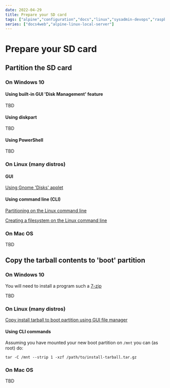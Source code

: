 ```yaml
---
date: 2022-04-29
title: Prepare your SD card
tags: ["alpine","configuration","docs","linux","sysadmin-devops","raspberry-pi","sbc"]
series: ["docs4web","alpine-linux-local-server"]
---
```


# Prepare your SD card

## Partition the SD card

### On Windows 10

#### Using built-in GUI 'Disk Management' feature

TBD

#### Using diskpart

TBD

#### Using PowerShell

TBD

### On Linux (many distros)

#### GUI

[Using Gnome 'Disks' applet](prepare-sd-using-gnome-disks/_index.md)

#### Using command line (CLI)

[Partitioning on the Linux command line](../../../linux-cli-partitioning/_index.md)

[Creating a filesystem on the Linux command line](../../../server-install-config/create-semi-data-install/add-and-use-filesystem-tools.md#vfatfat32fat16)

### On Mac OS

TBD

## Copy the tarball contents to 'boot' partition

### On Windows 10

You will need to install a program such a [7-zip](https://www.7-zip.org/)

TBD

### On Linux (many distros)

[Copy install tarball to boot partition using GUI file manager](copy-tarball-to-boot-under-gnome/_index.md)

#### Using CLI commands

Assuming you have mounted your new boot partition on `/mnt` you can (as root) do:

```shell
tar -C /mnt --strip 1 -xzf /path/to/install-tarball.tar.gz
```

### On Mac OS

TBD
